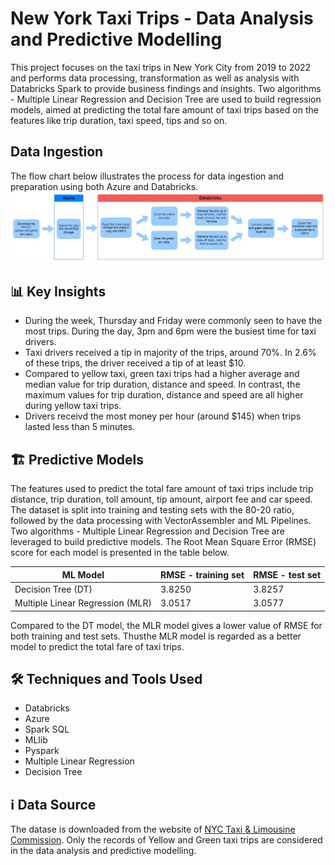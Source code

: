 # New York Taxi Trips - Data Analysis and Predictive Modelling
This project focuses on the taxi trips in New York City from 2019 to 2022 and performs data processing, transformation as well as analysis with Databricks Spark to provide business findings and insights. Two algorithms - Multiple Linear Regression and Decision Tree are used to build regression models, aimed at predicting the total fare amount of taxi trips based on the features like trip duration, taxi speed, tips and so on. 

## Data Ingestion
The flow chart below illustrates the process for data ingestion and preparation using both Azure and Databricks. 
![DataIngestion](https://github.com/amy-panda/NY_Taxi_Data_Analysis_and_Modelling/blob/main/images/Data%20Ingestion.jpg)

## 📊 Key Insights
- During the week, Thursday and Friday were commonly seen to have the most trips. During the day, 3pm and 6pm were the busiest time for taxi drivers. 
- Taxi drivers received a tip in majority of the trips, around 70%. In 2.6% of these trips, the driver received a tip of at least $10. 
- Compared to yellow taxi, green taxi trips had a higher average and median value for trip duration, distance and speed. In contrast, the maximum values for trip duration, distance and speed are all higher during yellow taxi trips. 
- Drivers receivd the most money per hour (around $145) when trips lasted less than 5 minutes.


## 🏗 Predictive Models
The features used to predict the total fare amount of taxi trips include trip distance, trip duration, toll amount, tip amount, airport fee and car speed. The dataset is split into training and testing sets with the 80-20 ratio, followed by the data processing with VectorAssembler and ML Pipelines. Two algorithms - Multiple Linear Regression and Decision Tree are leveraged to build predictive models. The Root Mean Square Error (RMSE) score for each model is presented in the table below. 


|ML Model                         | RMSE - training set |RMSE - test set 
|---------------------------------|---------------------|-----------------                    
|Decision Tree (DT)               |3.8250               |3.8257
|Multiple Linear Regression (MLR) |3.0517               |3.0577       

Compared to the DT model, the MLR model gives a lower value of RMSE for both training and test sets. Thusthe MLR model is regarded as a better model to predict the total fare of taxi trips. &nbsp; 

## 🛠 Techniques and Tools Used
- Databricks
- Azure
- Spark SQL
- MLlib
- Pyspark
- Multiple Linear Regression
- Decision Tree

## ℹ️ Data Source
The datase is downloaded from the website of [NYC Taxi & Limousine Commission](https://www.nyc.gov/site/tlc/about/tlc-trip-record-data.page). Only the records of Yellow and Green taxi trips are considered in the data analysis and predictive modelling.